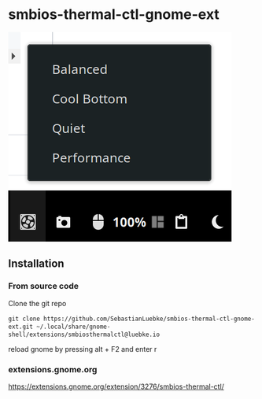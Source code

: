 # smbios-thermal-ctl-gnome-ext

![Screenshot](screenshots/menu.png)

## Installation

### From source code

Clone the git repo

```console
git clone https://github.com/SebastianLuebke/smbios-thermal-ctl-gnome-ext.git ~/.local/share/gnome-shell/extensions/smbiosthermalctl@luebke.io
```

reload gnome by pressing alt + F2 and enter r

### extensions.gnome.org

https://extensions.gnome.org/extension/3276/smbios-thermal-ctl/
